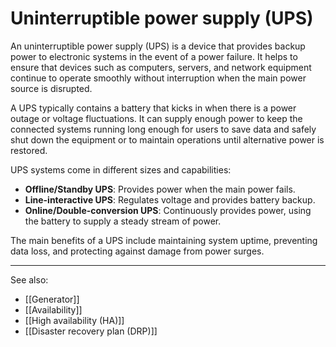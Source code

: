 
# Uninterruptible power supply (UPS)

An uninterruptible power supply (UPS) is a device that provides backup power to electronic systems in the event of a power failure. It helps to ensure that devices such as computers, servers, and network equipment continue to operate smoothly without interruption when the main power source is disrupted.

A UPS typically contains a battery that kicks in when there is a power outage or voltage fluctuations. It can supply enough power to keep the connected systems running long enough for users to save data and safely shut down the equipment or to maintain operations until alternative power is restored.

UPS systems come in different sizes and capabilities:

- **Offline/Standby UPS**: Provides power when the main power fails.
- **Line-interactive UPS**: Regulates voltage and provides battery backup.
- **Online/Double-conversion UPS**: Continuously provides power, using the battery to supply a steady stream of power.

The main benefits of a UPS include maintaining system uptime, preventing data loss, and protecting against damage from power surges.

---

See also:

- [[Generator]]
- [[Availability]]
- [[High availability (HA)]]
- [[Disaster recovery plan (DRP)]]
